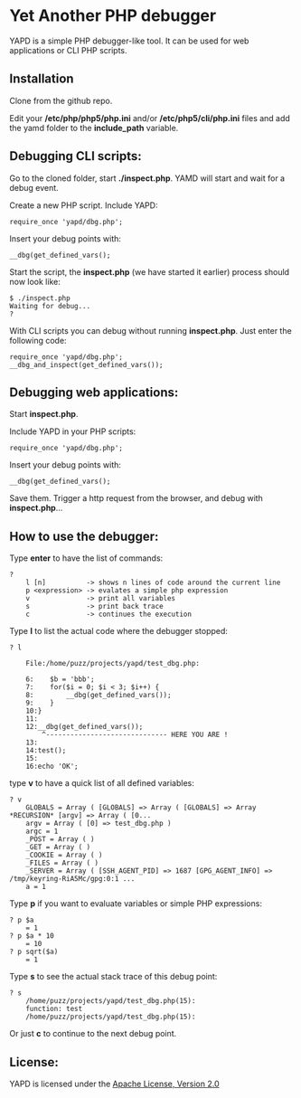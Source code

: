 Yet Another PHP debugger
========================

YAPD is a simple PHP debugger-like tool. It can be used for web applications or CLI PHP scripts.

Installation
------------

Clone from the github repo. 

Edit your **/etc/php/php5/php.ini** and/or **/etc/php5/cli/php.ini** files and add the yamd folder to the **include_path** variable.

Debugging CLI scripts:
----------------------

Go to the cloned folder, start **./inspect.php**. YAMD will start and wait for a debug event.

Create a new PHP script. Include YAPD:

    require_once 'yapd/dbg.php';

Insert your debug points with:

    __dbg(get_defined_vars();

Start the script, the **inspect.php** (we have started it earlier) process should now look like:

    $ ./inspect.php 
    Waiting for debug...
    ? 

With CLI scripts you can debug without running **inspect.php**. Just enter the following code:

    require_once 'yapd/dbg.php';
    __dbg_and_inspect(get_defined_vars());

Debugging web applications:
---------------------------

Start **inspect.php**.

Include YAPD in your PHP scripts:

    require_once 'yapd/dbg.php';

Insert your debug points with:

    __dbg(get_defined_vars();

Save them. Trigger a http request from the browser, and debug with **inspect.php**...

How to use the debugger:
------------------------

Type **enter** to have the list of commands:

    ? 
        l [n]          -> shows n lines of code around the current line
        p <expression> -> evalates a simple php expression
        v              -> print all variables
        s              -> print back trace
        c              -> continues the execution

Type **l** to list the actual code where the debugger stopped:

    ? l

        File:/home/puzz/projects/yapd/test_dbg.php:

        6:    $b = 'bbb';
        7:    for($i = 0; $i < 3; $i++) {
        8:        __dbg(get_defined_vars());
        9:    }
        10:}
        11:
        12:__dbg(get_defined_vars());
            ^------------------------------ HERE YOU ARE !
        13:
        14:test();
        15:
        16:echo 'OK';

type **v** to have a quick list of all defined variables:

    ? v
        GLOBALS = Array ( [GLOBALS] => Array ( [GLOBALS] => Array *RECURSION* [argv] => Array ( [0...
        argv = Array ( [0] => test_dbg.php ) 
        argc = 1
        _POST = Array ( ) 
        _GET = Array ( ) 
        _COOKIE = Array ( ) 
        _FILES = Array ( ) 
        _SERVER = Array ( [SSH_AGENT_PID] => 1687 [GPG_AGENT_INFO] => /tmp/keyring-RiA5Mc/gpg:0:1 ...
        a = 1

Type **p** if you want to evaluate variables or simple PHP expressions:

    ? p $a
        = 1
    ? p $a * 10
        = 10
    ? p sqrt($a)
        = 1

Type **s** to see the actual stack trace of this debug point:

    ? s
        /home/puzz/projects/yapd/test_dbg.php(15):
        function: test
        /home/puzz/projects/yapd/test_dbg.php(15):

Or just **c** to continue to the next debug point.

License:
--------

YAPD is licensed under the [Apache License, Version 2.0](http://www.apache.org/licenses/LICENSE-2.0)
